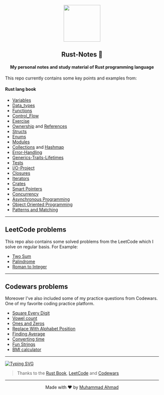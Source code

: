 <p align="center">
  <img src="https://www.rust-lang.org/logos/rust-logo-512x512.png" width="120"/>
  <h2 align="center">Rust-Notes 🦀</h2>
  <h4 align="center">My personal notes and study material of Rust programming language</h4>
</p>

This repo currently contains some key points and examples from:

#### Rust lang book

- [Variables](Rust-lang-book/variables/src/bin/)
- [Data_types](Rust-lang-book/data_types/src/bin/)
- [Functions](Rust-lang-book/functions/src/bin/)
- [Control_Flow](Rust-lang-book/control_flow/src/bin/)
- [Exercise](Rust-lang-book/exercise/src/bin/)
- [Ownership](Rust-lang-book/ownership/src/bin/) and [References](Rust-lang-book/ownership/src/bin/references.rs)
- [Structs](Rust-lang-book/structs/src/bin/)
- [Enums](Rust-lang-book/enums/src/bin/)
- [Modules](Rust-lang-book/packages_crates_modules/src/)
- [Collections](Rust-lang-book/collections/vec_string_hashmap.md) and [Hashmap](Rust-lang-book/collections/src/bin/hashmap.rs)
- [Error-Handling](Rust-lang-book/error-handling/src/bin/)
- [Generics-Traits-Lifetimes](Rust-lang-book/generics-traits-lifetimes/src/bin/)
- [Tests](Rust-lang-book/tests/src/bin/test.rs)
- [I/O-Project](Rust-lang-book/minigrep/src/)
- [Closures](Rust-lang-book/iterators-closures/src/bin/closures.rs)
- [Iterators](Rust-lang-book/iterators-closures/src/bin/iterators.rs)
- [Crates](Rust-lang-book/crates/src/main.rs)
- [Smart Pointers](Rust-lang-book/smart-pointers/src/main.rs)
- [Concurrency](Rust-lang-book/concurrency/src/bin/)
- [Asynchronous Programming](Rust-lang-book/asynchronous/src/main.rs)
- [Object Oriented Programming](Rust-lang-book/oop/src/main.rs)
- [Patterns and Matching](Rust-lang-book/patterns-and-matching/src/main.rs)

---

## LeetCode problems

This repo also contains some solved problems from the LeetCode which I solve on regular basis. For Example:

- [Two Sum](LeetCode-Problems/two-sum/src/bin/)
- [Palindrome](LeetCode-Problems/palindrome/src/main.rs)
- [Roman to Integer](LeetCode-Problems/roman-to-integer/src/main.rs)

---

## Codewars problems

Moreover I've also included some of my practice questions from Codewars. One of my favorite coding practice platform.

- [Square Every Digit](Codewars/src/bin/example-1.rs)
- [Vowel count](Codewars/src/bin/example-2.rs)
- [Ones and Zeros](Codewars/src/bin/example-3.rs)
- [Replace With Alphabet Position](Codewars/src/bin/example-4.rs)
- [Finding Average](Codewars/src/bin/example-5.rs)
- [Converting time](Codewars/src/bin/example-6.rs)
- [Fun Strings](Codewars/src/bin/example-7.rs)
- [BMI calculator](Codewars/src/bin/example-8.rs)

---

[![Typing SVG](https://readme-typing-svg.demolab.com?font=Fira+Code&size=18&pause=1000&color=00F7D7&center=true&random=true&width=435&lines=Rust-Notes+is+being+updated)](https://git.io/typing-svg)

> Thanks to the [Rust Book](https://doc.rust-lang.org/book), [LeetCode](https://leetcode.com/) and [Codewars](https://www.codewars.com/dashboard)

---
<p align="center">
  Made with ❤️ by <a href="https://github.com/dev-4hmad">Muhammad Ahmad</a>  
</p>

